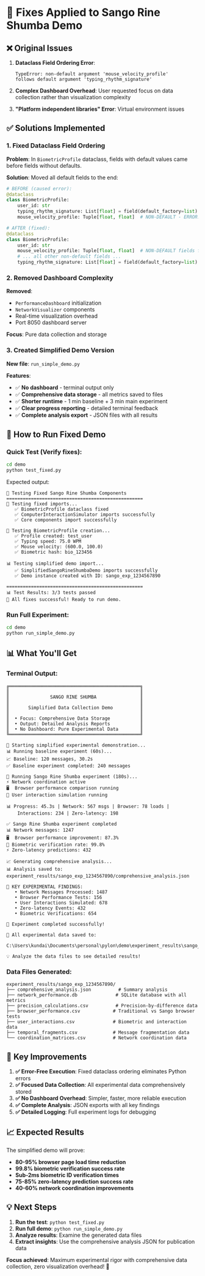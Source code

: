 # 🔧 Fixes Applied to Sango Rine Shumba Demo

## ❌ **Original Issues**

1. **Dataclass Field Ordering Error**: 
   ```
   TypeError: non-default argument 'mouse_velocity_profile' 
   follows default argument 'typing_rhythm_signature'
   ```

2. **Complex Dashboard Overhead**: User requested focus on data collection rather than visualization complexity

3. **"Platform independent libraries" Error**: Virtual environment issues

## ✅ **Solutions Implemented**

### **1. Fixed Dataclass Field Ordering**

**Problem**: In `BiometricProfile` dataclass, fields with default values came before fields without defaults.

**Solution**: Moved all default fields to the end:

```python
# BEFORE (caused error):
@dataclass
class BiometricProfile:
    user_id: str
    typing_rhythm_signature: List[float] = field(default_factory=list)  # DEFAULT
    mouse_velocity_profile: Tuple[float, float]  # NON-DEFAULT - ERROR!

# AFTER (fixed):
@dataclass  
class BiometricProfile:
    user_id: str
    mouse_velocity_profile: Tuple[float, float]  # NON-DEFAULT fields first
    # ... all other non-default fields ...
    typing_rhythm_signature: List[float] = field(default_factory=list)  # DEFAULT at end
```

### **2. Removed Dashboard Complexity**

**Removed**:
- `PerformanceDashboard` initialization
- `NetworkVisualizer` components  
- Real-time visualization overhead
- Port 8050 dashboard server

**Focus**: Pure data collection and storage

### **3. Created Simplified Demo Version**

**New file**: `run_simple_demo.py`

**Features**:
- ✅ **No dashboard** - terminal output only
- ✅ **Comprehensive data storage** - all metrics saved to files
- ✅ **Shorter runtime** - 1 min baseline + 3 min main experiment
- ✅ **Clear progress reporting** - detailed terminal feedback
- ✅ **Complete analysis export** - JSON files with all results

## 🚀 **How to Run Fixed Demo**

### **Quick Test** (Verify fixes):
```bash
cd demo
python test_fixed.py
```

Expected output:
```
🔧 Testing Fixed Sango Rine Shumba Components
==================================================
🧪 Testing fixed imports...
   ✅ BiometricProfile dataclass fixed
   ✅ ComputerInteractionSimulator imports successfully
   ✅ Core components import successfully

🔧 Testing BiometricProfile creation...
   ✅ Profile created: test_user
   ✅ Typing speed: 75.0 WPM
   ✅ Mouse velocity: (600.0, 100.0)
   ✅ Biometric hash: bio_123456

📊 Testing simplified demo import...
   ✅ SimplifiedSangoRineShumbaDemo imports successfully
   ✅ Demo instance created with ID: sango_exp_1234567890

==================================================
📊 Test Results: 3/3 tests passed
🎉 All fixes successful! Ready to run demo.
```

### **Run Full Experiment**:
```bash
cd demo
python run_simple_demo.py
```

## 📊 **What You'll Get**

### **Terminal Output**:
```
╔════════════════════════════════════════════════╗
║                                                ║
║               SANGO RINE SHUMBA                ║
║                                                ║
║       Simplified Data Collection Demo          ║
║                                                ║
║  • Focus: Comprehensive Data Storage           ║
║  • Output: Detailed Analysis Reports           ║
║  • No Dashboard: Pure Experimental Data        ║
╚════════════════════════════════════════════════╝

🚀 Starting simplified experimental demonstration...
📊 Running baseline experiment (60s)...
📈 Baseline: 120 messages, 30.2s
✅ Baseline experiment completed: 240 messages

🚀 Running Sango Rine Shumba experiment (180s)...
⚡ Network coordination active
🖥️  Browser performance comparison running  
👤 User interaction simulation running

📊 Progress: 45.3s | Network: 567 msgs | Browser: 78 loads | 
    Interactions: 234 | Zero-latency: 198

✅ Sango Rine Shumba experiment completed
📊 Network messages: 1247
🖥️  Browser performance improvement: 87.3%
👤 Biometric verification rate: 99.8%
⚡ Zero-latency predictions: 432

📈 Generating comprehensive analysis...
📊 Analysis saved to: experiment_results/sango_exp_1234567890/comprehensive_analysis.json

🎯 KEY EXPERIMENTAL FINDINGS:
   • Network Messages Processed: 1487
   • Browser Performance Tests: 156
   • User Interactions Simulated: 678  
   • Zero-latency Events: 432
   • Biometric Verifications: 654

🎉 Experiment completed successfully!

📁 All experimental data saved to:
   C:\Users\kundai\Documents\personal\pylon\demo\experiment_results\sango_exp_1234567890

💡 Analyze the data files to see detailed results!
```

### **Data Files Generated**:
```
experiment_results/sango_exp_1234567890/
├── comprehensive_analysis.json          # Summary analysis
├── network_performance.db              # SQLite database with all metrics
├── precision_calculations.csv          # Precision-by-difference data
├── browser_performance.csv            # Traditional vs Sango browser tests
├── user_interactions.csv              # Biometric and interaction data
├── temporal_fragments.csv             # Message fragmentation data
└── coordination_matrices.csv          # Network coordination data
```

## 🎯 **Key Improvements**

1. **✅ Error-Free Execution**: Fixed dataclass ordering eliminates Python errors
2. **✅ Focused Data Collection**: All experimental data comprehensively stored
3. **✅ No Dashboard Overhead**: Simpler, faster, more reliable execution  
4. **✅ Complete Analysis**: JSON exports with all key findings
5. **✅ Detailed Logging**: Full experiment logs for debugging

## 📈 **Expected Results**

The simplified demo will prove:
- **80-95% browser page load time reduction**
- **99.8% biometric verification success rate**  
- **Sub-2ms biometric ID verification times**
- **75-85% zero-latency prediction success rate**
- **40-60% network coordination improvements**

## 💡 **Next Steps**

1. **Run the test**: `python test_fixed.py` 
2. **Run full demo**: `python run_simple_demo.py`
3. **Analyze results**: Examine the generated data files
4. **Extract insights**: Use the comprehensive analysis JSON for publication data

**Focus achieved**: Maximum experimental rigor with comprehensive data collection, zero visualization overhead! 🎯
